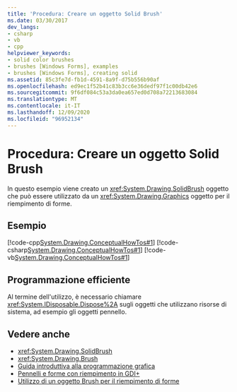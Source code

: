```yaml
---
title: 'Procedura: Creare un oggetto Solid Brush'
ms.date: 03/30/2017
dev_langs:
- csharp
- vb
- cpp
helpviewer_keywords:
- solid color brushes
- brushes [Windows Forms], examples
- brushes [Windows Forms], creating solid
ms.assetid: 85c3fe7d-fb1d-4591-8a9f-d75b556b90af
ms.openlocfilehash: ed9ec1f52b41c83b3cc6e36dedf97f1c00db42e6
ms.sourcegitcommit: 9f6df084c53a3da0ea657ed0d708a72213683084
ms.translationtype: MT
ms.contentlocale: it-IT
ms.lasthandoff: 12/09/2020
ms.locfileid: "96952134"
---
```

# <a name="how-to-create-a-solid-brush"></a>Procedura: Creare un oggetto Solid Brush
In questo esempio viene creato un <xref:System.Drawing.SolidBrush> oggetto che può essere utilizzato da un <xref:System.Drawing.Graphics> oggetto per il riempimento di forme.  
  
## <a name="example"></a>Esempio  
 [!code-cpp[System.Drawing.ConceptualHowTos#1](~/samples/snippets/cpp/VS_Snippets_Winforms/System.Drawing.ConceptualHowTos/cpp/form1.cpp#1)]
 [!code-csharp[System.Drawing.ConceptualHowTos#1](~/samples/snippets/csharp/VS_Snippets_Winforms/System.Drawing.ConceptualHowTos/CS/form1.cs#1)]
 [!code-vb[System.Drawing.ConceptualHowTos#1](~/samples/snippets/visualbasic/VS_Snippets_Winforms/System.Drawing.ConceptualHowTos/VB/form1.vb#1)]  
  
## <a name="robust-programming"></a>Programmazione efficiente  
 Al termine dell'utilizzo, è necessario chiamare <xref:System.IDisposable.Dispose%2A> sugli oggetti che utilizzano risorse di sistema, ad esempio gli oggetti pennello.  
  
## <a name="see-also"></a>Vedere anche

- <xref:System.Drawing.SolidBrush>
- <xref:System.Drawing.Brush>
- [Guida introduttiva alla programmazione grafica](getting-started-with-graphics-programming.md)
- [Pennelli e forme con riempimento in GDI+](brushes-and-filled-shapes-in-gdi.md)
- [Utilizzo di un oggetto Brush per il riempimento di forme](using-a-brush-to-fill-shapes.md)
